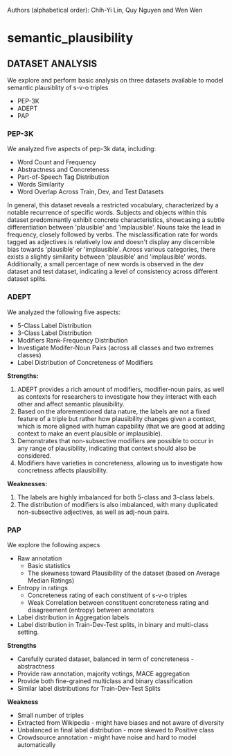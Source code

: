 Authors (alphabetical order): Chih-Yi Lin, Quy Nguyen and Wen Wen

# semantic_plausibility

## DATASET ANALYSIS
We explore and perform basic analysis on three datasets available to model semantic plausiblity of s-v-o triples
* PEP-3K
* ADEPT
* PAP

### PEP-3K 
We analyzed five aspects of pep-3k data, including: 
* Word Count and Frequency
* Abstractness and Concreteness
* Part-of-Speech Tag Distribution
* Words Similarity
* Word Overlap Across Train, Dev, and Test Datasets

In general, this dataset reveals a restricted vocabulary, characterized by a notable recurrence of specific words. Subjects and objects within this dataset predominantly exhibit concrete characteristics, showcasing a subtle differentiation between 'plausible' and 'implausible'. Nouns take the lead in frequency, closely followed by verbs. The misclassification rate for words tagged as adjectives is relatively low and doesn't display any discernible bias towards 'plausible' or 'implausible'. Across various categories, there exists a slightly similarity between 'plausible' and 'implausible' words. Additionally, a small percentage of new words is observed in the dev dataset and test dataset, indicating a level of consistency across different dataset splits.

### ADEPT
We analyzed the following five aspects:
* 5-Class Label Distribution
* 3-Class Label Distribution
* Modifiers Rank-Frequency Distribution
* Investigate Modifer-Noun Pairs (across all classes and two extremes classes)
* Label Distribution of Concreteness of Modifiers

**Strengths:**
1. ADEPT provides a rich amount of modifiers, modifier-noun pairs, as well as contexts for researchers to investigate how they interact with each other and affect semantic plausibility.
2. Based on the aforementioned data nature, the labels are not a fixed feature of a triple but rather how plausibility changes given a context, which is more aligned with human capability (that we are good at adding context to make an event plausible or implausible).
3. Demonstrates that non-subsective modifiers are possible to occur in any range of plausibility, indicating that context should also be considered.
4. Modifiers have varieties in concreteness, allowing us to investigate how concretness affects plausibility.

**Weaknesses:**
1. The labels are highly imbalanced for both 5-class and 3-class labels.
2. The distribution of modifiers is also imbalanced, with many duplicated non-subsective adjectives, as well as adj-noun pairs.

### PAP
We explore the following aspecs
* Raw annotation
    * Basic statistics
    * The skewness toward Plausibility of the dataset (based on Average Median Ratings)
* Entropy in ratings
    * Concreteness rating of each constituent of s-v-o triples
    * Weak Correlation between constituent concreteness rating and disagreement (entropy) between annotators
* Label distribution in Aggregation labels
* Label distribution in Train-Dev-Test splits, in binary and multi-class setting.

**Strengths**
* Carefully curated dataset, balanced in term of concreteness - abstractness
* Provide raw annotation, majority votings, MACE aggregation
* Provide both fine-grained multiclass and binary classification
* Similar label distributions for Train-Dev-Test Splits

**Weakness**
* Small number of triples
* Extracted from Wikipedia - might have biases and not aware of diversity
* Unbalanced in final label distribution - more skewed to Positive class
* Crowdsource annotation - might have noise and hard to model automatically